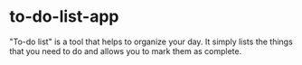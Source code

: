 # to-do-list-app
"To-do list" is a tool that helps to organize your day. It simply lists the things that you need to do and allows you to mark them as complete.
